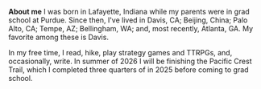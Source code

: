 **About me**
I was born in Lafayette, Indiana while my parents were in grad school at Purdue. 
Since then, I've lived in Davis, CA; Beijing, China; Palo Alto, CA; Tempe, AZ; Bellingham, WA; and, most recently, Atlanta, GA. My favorite among these is Davis.

In my free time, I read, hike, play strategy games and TTRPGs, and, occasionally, write. In summer of 2026 I will be finishing the Pacific Crest Trail, which I completed three quarters of in 2025 before coming to grad school.
